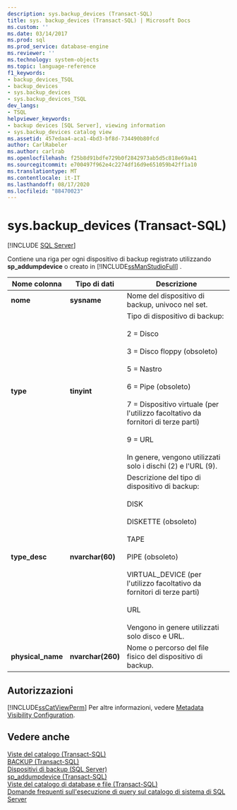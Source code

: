 ```yaml
---
description: sys.backup_devices (Transact-SQL)
title: sys. backup_devices (Transact-SQL) | Microsoft Docs
ms.custom: ''
ms.date: 03/14/2017
ms.prod: sql
ms.prod_service: database-engine
ms.reviewer: ''
ms.technology: system-objects
ms.topic: language-reference
f1_keywords:
- backup_devices_TSQL
- backup_devices
- sys.backup_devices
- sys.backup_devices_TSQL
dev_langs:
- TSQL
helpviewer_keywords:
- backup devices [SQL Server], viewing information
- sys.backup_devices catalog view
ms.assetid: 457edaa4-aca1-4bd3-bf8d-734490b80fcd
author: CarlRabeler
ms.author: carlrab
ms.openlocfilehash: f25b8d91bdfe729b0f2842973ab5d5c818e69a41
ms.sourcegitcommit: e700497f962e4c2274df16d9e651059b42ff1a10
ms.translationtype: MT
ms.contentlocale: it-IT
ms.lasthandoff: 08/17/2020
ms.locfileid: "88470023"
---
```

# <a name="sysbackup_devices-transact-sql"></a>sys.backup_devices (Transact-SQL)
[!INCLUDE [SQL Server](../../includes/applies-to-version/sqlserver.md)]

  Contiene una riga per ogni dispositivo di backup registrato utilizzando **sp_addumpdevice** o creato in [!INCLUDE[ssManStudioFull](../../includes/ssmanstudiofull-md.md)] .  
  
|Nome colonna|Tipo di dati|Descrizione|  
|-----------------|---------------|-----------------|  
|**nome**|**sysname**|Nome del dispositivo di backup, univoco nel set.|  
|**type**|**tinyint**|Tipo di dispositivo di backup:<br /><br /> 2 = Disco<br /><br /> 3 = Disco floppy (obsoleto)<br /><br /> 5 = Nastro<br /><br /> 6 = Pipe (obsoleto)<br /><br /> 7 = Dispositivo virtuale (per l'utilizzo facoltativo da fornitori di terze parti)<br /><br /> 9 = URL<br /><br />In genere, vengono utilizzati solo i dischi (2) e l'URL (9).|  
|**type_desc**|**nvarchar(60)**|Descrizione del tipo di dispositivo di backup:<br /><br /> DISK<br /><br /> DISKETTE (obsoleto)<br /><br /> TAPE<br /><br /> PIPE (obsoleto)<br /><br /> VIRTUAL_DEVICE (per l'utilizzo facoltativo da fornitori di terze parti)<br /><br /> URL <br /><br /> Vengono in genere utilizzati solo disco e URL.|  
|**physical_name**|**nvarchar(260)**|Nome o percorso del file fisico del dispositivo di backup.|  
  
## <a name="permissions"></a>Autorizzazioni  
 [!INCLUDE[ssCatViewPerm](../../includes/sscatviewperm-md.md)] Per altre informazioni, vedere [Metadata Visibility Configuration](../../relational-databases/security/metadata-visibility-configuration.md).  
  
## <a name="see-also"></a>Vedere anche  
 [Viste del catalogo &#40;Transact-SQL&#41;](../../relational-databases/system-catalog-views/catalog-views-transact-sql.md)   
 [BACKUP &#40;Transact-SQL&#41;](../../t-sql/statements/backup-transact-sql.md)   
 [Dispositivi di backup &#40;SQL Server&#41;](../../relational-databases/backup-restore/backup-devices-sql-server.md)   
 [sp_addumpdevice &#40;Transact-SQL&#41;](../../relational-databases/system-stored-procedures/sp-addumpdevice-transact-sql.md)   
 [Viste del catalogo di database e file &#40;Transact-SQL&#41;](../../relational-databases/system-catalog-views/databases-and-files-catalog-views-transact-sql.md)   
 [Domande frequenti sull'esecuzione di query sul catalogo di sistema di SQL Server](../../relational-databases/system-catalog-views/querying-the-sql-server-system-catalog-faq.md)  
  
  
